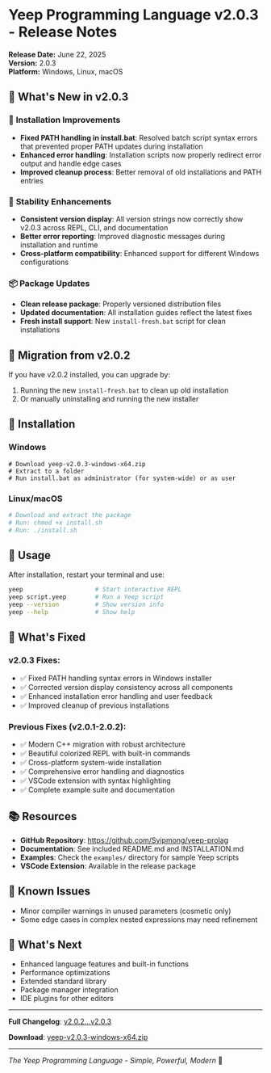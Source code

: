 # Yeep Programming Language v2.0.3 - Release Notes

**Release Date:** June 22, 2025  
**Version:** 2.0.3  
**Platform:** Windows, Linux, macOS  

## 🚀 What's New in v2.0.3

### 🔧 **Installation Improvements**
- **Fixed PATH handling in install.bat**: Resolved batch script syntax errors that prevented proper PATH updates during installation
- **Enhanced error handling**: Installation scripts now properly redirect error output and handle edge cases
- **Improved cleanup process**: Better removal of old installations and PATH entries

### 🎯 **Stability Enhancements**
- **Consistent version display**: All version strings now correctly show v2.0.3 across REPL, CLI, and documentation
- **Better error reporting**: Improved diagnostic messages during installation and runtime
- **Cross-platform compatibility**: Enhanced support for different Windows configurations

### 📦 **Package Updates**
- **Clean release package**: Properly versioned distribution files
- **Updated documentation**: All installation guides reflect the latest fixes
- **Fresh install support**: New `install-fresh.bat` script for clean installations

## 🔄 **Migration from v2.0.2**

If you have v2.0.2 installed, you can upgrade by:
1. Running the new `install-fresh.bat` to clean up old installation
2. Or manually uninstalling and running the new installer

## 📁 **Installation**

### Windows
```batch
# Download yeep-v2.0.3-windows-x64.zip
# Extract to a folder
# Run install.bat as administrator (for system-wide) or as user
```

### Linux/macOS
```bash
# Download and extract the package
# Run: chmod +x install.sh
# Run: ./install.sh
```

## 🎯 **Usage**

After installation, restart your terminal and use:
```bash
yeep                    # Start interactive REPL
yeep script.yeep        # Run a Yeep script
yeep --version          # Show version info
yeep --help             # Show help
```

## 🔧 **What's Fixed**

### v2.0.3 Fixes:
- ✅ Fixed PATH handling syntax errors in Windows installer
- ✅ Corrected version display consistency across all components
- ✅ Enhanced installation error handling and user feedback
- ✅ Improved cleanup of previous installations

### Previous Fixes (v2.0.1-2.0.2):
- ✅ Modern C++ migration with robust architecture
- ✅ Beautiful colorized REPL with built-in commands
- ✅ Cross-platform system-wide installation
- ✅ Comprehensive error handling and diagnostics
- ✅ VSCode extension with syntax highlighting
- ✅ Complete example suite and documentation

## 📚 **Resources**

- **GitHub Repository**: https://github.com/Syipmong/yeep-prolag
- **Documentation**: See included README.md and INSTALLATION.md
- **Examples**: Check the `examples/` directory for sample Yeep scripts
- **VSCode Extension**: Available in the release package

## 🐛 **Known Issues**

- Minor compiler warnings in unused parameters (cosmetic only)
- Some edge cases in complex nested expressions may need refinement

## 🎉 **What's Next**

- Enhanced language features and built-in functions
- Performance optimizations
- Extended standard library
- Package manager integration
- IDE plugins for other editors

---

**Full Changelog**: [v2.0.2...v2.0.3](https://github.com/Syipmong/yeep-prolag/compare/v2.0.2...v2.0.3)

**Download**: [yeep-v2.0.3-windows-x64.zip](https://github.com/Syipmong/yeep-prolag/releases/download/v2.0.3/yeep-v2.0.3-windows-x64.zip)

---

*The Yeep Programming Language - Simple, Powerful, Modern* 🎯
